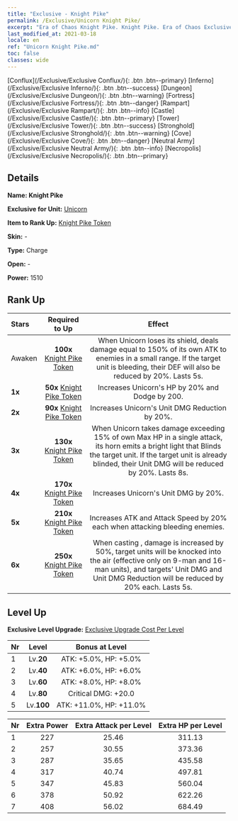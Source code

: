 ```yaml
---
title: "Exclusive - Knight Pike"
permalink: /Exclusive/Unicorn Knight Pike/
excerpt: "Era of Chaos Knight Pike. Knight Pike. Era of Chaos Exclusive Knight Pike. Unicorn Exclusive."
last_modified_at: 2021-03-18
locale: en
ref: "Unicorn Knight Pike.md"
toc: false
classes: wide
---
```

 [Conflux](/Exclusive/Exclusive Conflux/){: .btn .btn--primary} [Inferno](/Exclusive/Exclusive Inferno/){: .btn .btn--success} [Dungeon](/Exclusive/Exclusive Dungeon/){: .btn .btn--warning} [Fortress](/Exclusive/Exclusive Fortress/){: .btn .btn--danger} [Rampart](/Exclusive/Exclusive Rampart/){: .btn .btn--info} [Castle](/Exclusive/Exclusive Castle/){: .btn .btn--primary} [Tower](/Exclusive/Exclusive Tower/){: .btn .btn--success} [Stronghold](/Exclusive/Exclusive Stronghold/){: .btn .btn--warning} [Cove](/Exclusive/Exclusive Cove/){: .btn .btn--danger} [Neutral Army](/Exclusive/Exclusive Neutral Army/){: .btn .btn--info} [Necropolis](/Exclusive/Exclusive Necropolis/){: .btn .btn--primary} 

## Details
 **Name: Knight Pike** 

 **Exclusive for Unit:** [Unicorn](/units/Unicorn/) 

 **Item to Rank Up:** [Knight Pike Token](/Items/con_916/)

 **Skin:** -

 **Type:** Charge

 **Open:** -

 **Power:** 1510

## Rank Up

  |     Stars    |  Required to Up | Effect |
  |:-------------|:---------------:|:---------------:|
  |  Awaken  | **100x** [Knight Pike Token](/Items/con_916/) | <Shield Reflect> When Unicorn loses its shield, deals damage equal to 150% of its own ATK to enemies in a small range. If the target unit is bleeding, their DEF will also be reduced by 20%. Lasts 5s. |
  | **1x** <i class="fas fa-star"/> | **50x** [Knight Pike Token](/Items/con_916/) | Increases Unicorn's HP by 20% and Dodge by 200. |
  | **2x** <i class="fas fa-star"/> | **90x** [Knight Pike Token](/Items/con_916/) | Increases Unicorn's Unit DMG Reduction by 20%. |
  | **3x** <i class="fas fa-star"/> | **130x** [Knight Pike Token](/Items/con_916/) | <Blue Streak> When Unicorn takes damage exceeding 15% of own Max HP in a single attack, its horn emits a bright light that Blinds the target unit. If the target unit is already blinded, their Unit DMG will be reduced by 20%. Lasts 8s. |
  | **4x** <i class="fas fa-star"/> | **170x** [Knight Pike Token](/Items/con_916/) | Increases Unicorn's Unit DMG by 20%. |
  | **5x** <i class="fas fa-star"/> | **210x** [Knight Pike Token](/Items/con_916/) | Increases ATK and Attack Speed by 20% each when attacking bleeding enemies. |
  | **6x** <i class="fas fa-star"/> | **250x** [Knight Pike Token](/Items/con_916/) | <Brightmoon Guardian> When casting <Shield Reflect>, damage is increased by 50%, target units will be knocked into the air (effective only on 9-man and 16-man units), and targets' Unit DMG and Unit DMG Reduction will be reduced by 20% each. Lasts 5s. |


## Level Up
 **Exclusive Level Upgrade:** [Exclusive Upgrade Cost Per Level](/Exclusive/ExclusiveUpgradeCostPerLevel/)

  |  Nr  |   Level  | Bonus at Level |
  |:-----|:--------:|:--------------:|
  | 1 | Lv.**20** | ATK: +5.0%, HP: +5.0% |
  | 2 | Lv.**40** | ATK: +6.0%, HP: +6.0% |
  | 3 | Lv.**60** | ATK: +8.0%, HP: +8.0% |
  | 4 | Lv.**80** | Critical DMG: +20.0 |
  | 5 | Lv.**100** | ATK: +11.0%, HP: +11.0% |


  |  Nr  |  Extra Power | Extra Attack per Level | Extra HP per Level |
  |:-----|:--------:|:--------:|:--------:|
  | 1 | 227 | 25.46 | 311.13 |
  | 2 | 257 | 30.55 | 373.36 |
  | 3 | 287 | 35.65 | 435.58 |
  | 4 | 317 | 40.74 | 497.81 |
  | 5 | 347 | 45.83 | 560.04 |
  | 6 | 378 | 50.92 | 622.26 |
  | 7 | 408 | 56.02 | 684.49 |


